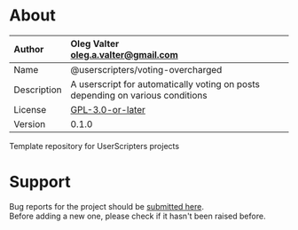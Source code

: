 
# About

| Author       | Oleg Valter<br>[oleg.a.valter@gmail.com](mailto:oleg.a.valter@gmail.com) |
| :----------- | :----------------------- |
| Name | @userscripters/voting-overcharged |
| Description | A userscript for automatically voting on posts depending on various conditions |
| License | [GPL-3.0-or-later](https://spdx.org/licenses/GPL-3.0-or-later) |
| Version | 0.1.0 |

Template repository for UserScripters projects

# Support

Bug reports for the project should be [submitted here](https://github.com/userscripters/voting-overcharged/issues).
<br>Before adding a new one, please check if it hasn't been raised before.
  